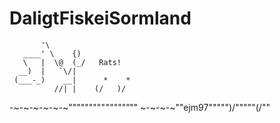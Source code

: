 # DaligtFiskeiSormland

           '\
       ____' \    {)
       \   |  \@  (_/   Rats!
      __)  |   `\/|
     (___-_)    __|      *    *
              //| |    (/   )/
-~-~-~-~-~-~"""""""""*""""""*""
~-~-~-~""ejm97""""")/"""""(/""
